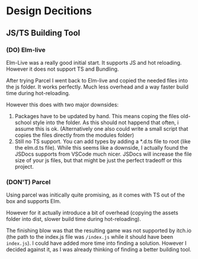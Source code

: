 # Design Decitions

## JS/TS Building Tool

### (DO) Elm-live

Elm-Live was a really good initial start. It supports JS and hot reloading. However it does not support TS and Bundling.

After trying Parcel I went back to Elm-live and copied the needed files into the js folder. It works perfectly. Much less overhead and a way faster build time during hot-reloading.

However this does with two major downsides:

1. Packages have to be updated by hand. This means coping the files old-school style into the folder. As this should not happend that often, i assume this is ok. (Alternatively one also could write a small script that copies the files directly from the modules folder)
2. Still no TS support. You can add types by adding a *.d.ts file to root (like the elm.d.ts file). While this seems like a downside, I actually found the JSDocs supports from VSCode much nicer. JSDocs will increase the file size of your js files, but that might be just the perfect tradeoff or this project.


### (DON'T) Parcel

Using parcel was initically quite promising, as it comes with TS out of the box and supports Elm.

However for it actually introduce a bit of overhead (copying the assets folder into dist, slower build time during hot-reloading).

The finishing blow was that the resulting game was not supported by itch.io (the path to the index.js file was `/index.js` while it should have been `index.js`). I could have added more time into finding a solution. However I decided against it, as I was already thinking of finding a better building tool.